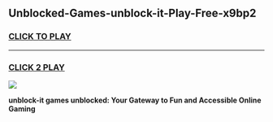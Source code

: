 
## Unblocked-Games-unblock-it-Play-Free-x9bp2
<h3>
<a href="https://premium76.site?title=unblock-it&ref=23A">CLICK TO PLAY</a></h3>
<hr>

<h3>
<a href="https://premium76.site?title=unblock-it&ref=23A">CLICK 2 PLAY</a>
  
</h3>

<a href="https://premium76.site?title=unblock-it&ref=23A"><img src="https://clearcache.store/games.png"></a>


**unblock-it games unblocked: Your Gateway to Fun and Accessible Online Gaming**
